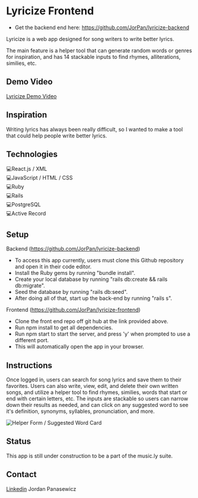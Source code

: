 # Lyricize Frontend

- Get the backend end here: https://github.com/JorPan/lyricize-backend

Lyricize is a web app designed for song writers to write better lyrics. 

The main feature is a helper tool that can generate random words or genres for inspiration, and has 14 stackable inputs to find rhymes, alliterations, similies, etc. 

## Demo Video
[Lyricize Demo Video](https://www.youtube.com/watch?v=xNXhS0R3J9k&feature=youtu.be)


## Inspiration

Writing lyrics has always been really difficult, so I wanted to make a tool that could help people write better lyrics. 

## Technologies

💻React.js / XML <br />
💻JavaScript / HTML / CSS <br />
💻Ruby <br />
💻Rails <br />
💻PostgreSQL <br />
💻Active Record <br />


## Setup

Backend (https://github.com/JorPan/lyricize-backend)
- To access this app currently, users must clone this Github repository and open it in their code editor.
- Install the Ruby gems by running "bundle install".
- Create your local database by running "rails db:create && rails db:migrate".
- Seed the database by running "rails db:seed".
- After doing all of that, start up the back-end by running "rails s". 

Frontend (https://github.com/JorPan/lyricize-frontend)
- Clone the front end repo off git hub at the link provided above.
- Run npm install to get all dependencies.
- Run npm start to start the server, and press 'y' when prompted to use a different port. 
- This will automatically open the app in your browser. 

## Instructions

Once logged in, users can search for song lyrics and save them to their favorites. Users can also write, view, edit, and delete their own written songs, and utilize a helper tool to find rhymes, similies, words that start or end with certain letters, etc. The inputs are stackable so users can narrow down their results as needed, and can click on any suggested word to see it's definition, synonyms, syllables, pronunciation, and more. 

![Helper Form / Suggested Word Card](https://i.imgur.com/OoMDKHZ.png)


## Status

This app is still under construction to be a part of the music.ly suite.


## Contact

[Linkedin](https://www.linkedin.com/in/jordan-panasewicz-77a93158/) Jordan Panasewicz
